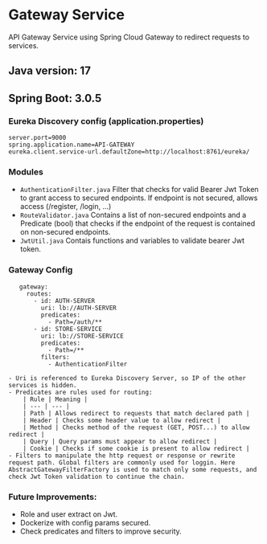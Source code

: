 # Gateway Service

API Gateway Service using Spring Cloud Gateway to redirect requests to services.

## Java version: 17
## Spring Boot: 3.0.5

### Eureka Discovery config (application.properties)
``` 
server.port=9000
spring.application.name=API-GATEWAY
eureka.client.service-url.defaultZone=http://localhost:8761/eureka/
``` 

### Modules
- `AuthenticationFilter.java` Filter that checks for valid Bearer Jwt Token to grant access to secured endpoints. If endpoint is not secured, allows access (/register, /login, ...)
- `RouteValidator.java` Contains a list of non-secured endpoints and a Predicate (bool) that checks if the endpoint of the request is contained on non-secured endpoints.
- `JwtUtil.java` Contais functions and variables to validate bearer Jwt token.

### Gateway Config
```
   gateway:
     routes:
       - id: AUTH-SERVER
         uri: lb://AUTH-SERVER
         predicates:
           - Path=/auth/**
       - id: STORE-SERVICE
         uri: lb://STORE-SERVICE
         predicates:
           - Path=/**
         filters:
           - AuthenticationFilter
```
    - Uri is referenced to Eureka Discovery Server, so IP of the other services is hidden.
    - Predicates are rules used for routing:
        | Rule | Meaning | 
        | --- | --- | 
        | Path | Allows redirect to requests that match declared path |
        | Header | Checks some header value to allow redirect |
        | Method | Checks method of the request (GET, POST...) to allow redirect |
        | Query | Query params must appear to allow redirect |
        | Cookie | Checks if some cookie is present to allow redirect |
    - Filters to manipulate the http request or response or rewrite request path. Global filters are commonly used for loggin. Here AbstractGatewayFilterFactory is used to match only some requests, and check Jwt Token validation to continue the chain.

### Future Improvements:

- Role and user extract on Jwt.
- Dockerize with config params secured.
- Check predicates and filters to improve security.